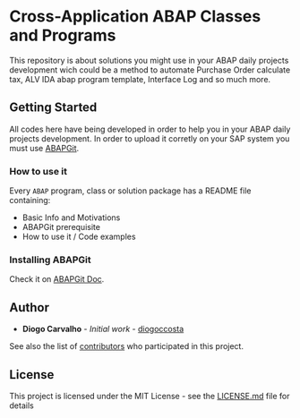 # Cross-Application ABAP Classes and Programs

This repository is about solutions you might use in your ABAP daily projects development wich could be a method to automate Purchase Order calculate tax, ALV IDA abap program template, Interface Log and so much more.

## Getting Started

All codes here have being developed in order to help you in your ABAP daily projects development. In order to upload it corretly on your SAP system you must use [ABAPGit](https://github.com/larshp/abapGit).

### How to use it

Every ```ABAP``` program, class or solution package has a README file containing:
* Basic Info and Motivations
* ABAPGit prerequisite
* How to use it / Code examples

### Installing ABAPGit

Check it on [ABAPGit Doc](http://docs.abapgit.org/guide-install.html).

## Author

* **Diogo Carvalho** - *Initial work* - [diogoccosta](https://github.com/diogoccosta)

See also the list of [contributors](https://github.com/your/project/contributors) who participated in this project.

## License

This project is licensed under the MIT License - see the [LICENSE.md](LICENSE.md) file for details
